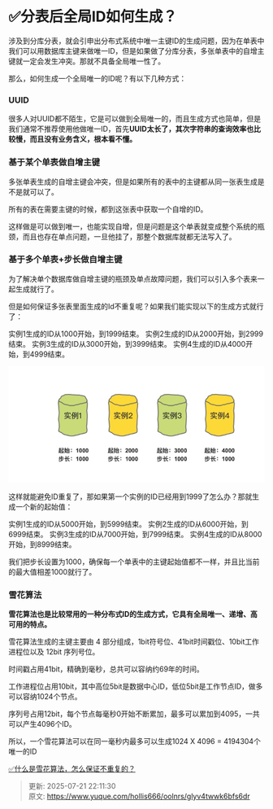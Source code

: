 # ✅分表后全局ID如何生成？



涉及到分库分表，就会引申出分布式系统中唯一主键ID的生成问题，因为在单表中我们可以用数据库主键来做唯一ID，但是如果做了分库分表，多张单表中的自增主键就一定会发生冲突。那就不具备全局唯一性了。



那么，如何生成一个全局唯一的ID呢？有以下几种方式：



### UUID


很多人对UUID都不陌生，它是可以做到全局唯一的，而且生成方式也简单，但是我们通常不推荐使用他做唯一ID，首先**UUID太长了，其次字符串的查询效率也比较慢，而且没有业务含义，根本看不懂。**



### 基于某个单表做自增主键


多张单表生成的自增主键会冲突，但是如果所有的表中的主键都从同一张表生成是不是就可以了。



所有的表在需要主键的时候，都到这张表中获取一个自增的ID。



这样做是可以做到唯一，也能实现自增，但是问题是这个单表就变成整个系统的瓶颈，而且也存在单点问题，一旦他挂了，那整个数据库就都无法写入了。



### 基于多个单表+步长做自增主键


为了解决单个数据库做自增主键的瓶颈及单点故障问题，我们可以引入多个表来一起生成就行了。



但是如何保证多张表里面生成的Id不重复呢？如果我们能实现以下的生成方式就行了：



实例1生成的ID从1000开始，到1999结束。 实例2生成的ID从2000开始，到2999结束。 实例3生成的ID从3000开始，到3999结束。 实例4生成的ID从4000开始，到4999结束。



![1673157793847-71d290f7-9c3e-473c-a60b-40ec935ec9ad.jpeg](./img/PkD5KukvxtGyMW9-/1673157793847-71d290f7-9c3e-473c-a60b-40ec935ec9ad-730503.jpeg)



这样就能避免ID重复了，那如果第一个实例的ID已经用到1999了怎么办？那就生成一个新的起始值：



实例1生成的ID从5000开始，到5999结束。 实例2生成的ID从6000开始，到6999结束。 实例3生成的ID从7000开始，到7999结束。 实例4生成的ID从8000开始，到8999结束。



我们把步长设置为1000，确保每一个单表中的主键起始值都不一样，并且比当前的最大值相差1000就行了。



### 雪花算法


**雪花算法也是比较常用的一种分布式ID的生成方式，它具有全局唯一、递增、高可用的特点。**



雪花算法生成的主键主要由 4 部分组成，1bit符号位、41bit时间戳位、10bit工作进程位以及 12bit 序列号位。



时间戳占用41bit，精确到毫秒，总共可以容纳约69年的时间。



工作进程位占用10bit，其中高位5bit是数据中心ID，低位5bit是工作节点ID，做多可以容纳1024个节点。



序列号占用12bit，每个节点每毫秒0开始不断累加，最多可以累加到4095，一共可以产生4096个ID。



所以，一个雪花算法可以在同一毫秒内最多可以生成1024 X 4096 = 4194304个唯一的ID



[✅什么是雪花算法，怎么保证不重复的？](https://www.yuque.com/hollis666/oolnrs/rsocc4sd7v9i0pvc)



> 更新: 2025-07-21 22:11:30  
> 原文: <https://www.yuque.com/hollis666/oolnrs/glyv4twwk6bfs6dr>